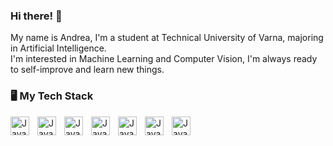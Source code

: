 ### Hi there! 👋
My name is Andrea, I'm a student at Technical University of Varna, majoring in Artificial Intelligence.<br>
I'm interested in Machine Learning and Computer Vision, I'm always ready to self-improve and learn new things. 

### 🖥 My Tech Stack
<img align= "left" alt="Java" width="30px" style="padding-right: 10px" src="https://cdn.jsdelivr.net/gh/devicons/devicon@latest/icons/python/python-original.svg" />
<img align= "left" alt="Java" width="30px" style="padding-right: 10px" src="https://cdn.jsdelivr.net/gh/devicons/devicon@latest/icons/java/java-original.svg" />
<img align= "left" alt="Java" width="30px" style="padding-right: 10px" src="https://cdn.jsdelivr.net/gh/devicons/devicon@latest/icons/cplusplus/cplusplus-original.svg" />
<img align= "left" alt="Java" width="30px" style="padding-right: 10px" src="https://cdn.jsdelivr.net/gh/devicons/devicon@latest/icons/spring/spring-original.svg" />
<img align= "left" alt="Java" width="30px" style="padding-right: 10px" src="https://cdn.jsdelivr.net/gh/devicons/devicon@latest/icons/mysql/mysql-original.svg" />
<img align= "left" alt="Java" width="30px" style="padding-right: 10px" src="https://cdn.jsdelivr.net/gh/devicons/devicon@latest/icons/hibernate/hibernate-original.svg" />
<img align= "left" alt="Java" width="30px" style="padding-right: 10px" src="https://cdn.jsdelivr.net/gh/devicons/devicon@latest/icons/html5/html5-original.svg" />
          


